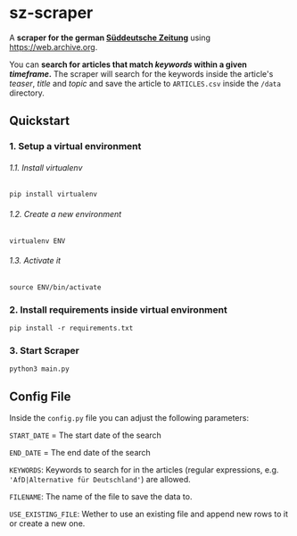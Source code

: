 # sz-scraper
A **scraper for the german [Süddeutsche Zeitung](https://www.sueddeutsche.de)** using https://web.archive.org.

You can **search for articles that match *keywords* within a given *timeframe*.** The scraper will search for the keywords inside the article's *teaser*, *title* and *topic* and save the article to `ARTICLES.csv` inside the `/data` directory. 

## Quickstart
### 1. Setup a virtual environment

###### 1.1. Install virtualenv
```shell
pip install virtualenv
```
###### 1.2.  Create a new environment
```shell
virtualenv ENV
```
###### 1.3. Activate it
```shell
source ENV/bin/activate
```
### 2.  Install requirements inside virtual environment
```shell
pip install -r requirements.txt
```
### 3. Start Scraper
```shell
python3 main.py
```
## Config File
Inside the `config.py` file you can adjust the following parameters:

`START_DATE` = The start date of the search

`END_DATE` = The end date of the search

`KEYWORDS`: Keywords to search for in the articles (regular expressions, e.g. `'AfD|Alternative für Deutschland'`) are allowed.

`FILENAME`: The name of the file to save the data to.

`USE_EXISTING_FILE`: Wether to use an existing file and append new rows to it or create a new one.



